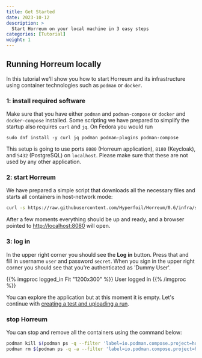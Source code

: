 ```yaml
---
title: Get Started
date: 2023-10-12
description: >
  Start Horreum on your local machine in 3 easy steps
categories: [Tutorial]
weight: 1
---
```


## Running Horreum locally

In this tutorial we'll show you how to start Horreum and its infrastructure using container technologies such as `podman` or `docker`.

### 1: install required software

Make sure that you have either `podman` and `podman-compose` or `docker` and `docker-compose` installed. Some scripting we have prepared to simplify the startup also requires `curl` and `jq`. On Fedora you would run

```
sudo dnf install -y curl jq podman podman-plugins podman-compose
```

This setup is going to use ports `8080` (Horreum application), `8180` (Keycloak), and `5432` (PostgreSQL) on `localhost`. Please make sure that these are not used by any other application.

### 2: start Horreum

We have prepared a simple script that downloads all the necessary files and starts all containers in host-network mode:

```bash
curl -s https://raw.githubusercontent.com/Hyperfoil/Horreum/0.6/infra/start.sh | bash
```

After a few moments everything should be up and ready, and a browser pointed to [http://localhost:8080](http://localhost:8080) will open.

### 3: log in

In the upper right corner you should see the **Log in** button. Press that and fill in username `user` and password `secret`. When you sign in the upper right corner you should see that you're authenticated as 'Dummy User'.


{{% imgproc logged_in Fit "1200x300" %}}
User logged in
{{% /imgproc %}}


You can explore the application but at this moment it is empty. Let's continue with [creating a test and uploading a run](/docs/tutorials/create-test-run).

### stop Horreum

You can stop and remove all the containers using the command below:

```bash
podman kill $(podman ps -q --filter 'label=io.podman.compose.project=horreum')
podman rm $(podman ps -q -a --filter 'label=io.podman.compose.project=horreum')
```

